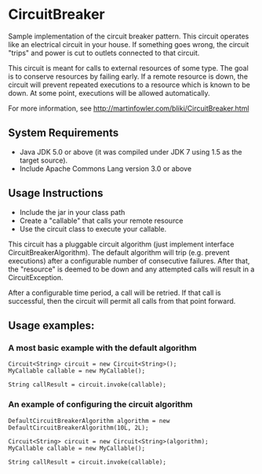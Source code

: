 # CircuitBreaker
Sample implementation of the circuit breaker pattern.  This circuit operates like an electrical circuit in your house.  If something goes wrong, the circuit "trips" and power is cut to outlets connected to that circuit.

This circuit is meant for calls to external resources of some type.  The goal is to conserve resources by failing early.  If a remote resource is down, the circuit will prevent repeated executions to a resource which is known to be down.  At some point, executions will be allowed automatically.

For more information, see http://martinfowler.com/bliki/CircuitBreaker.html

## System Requirements
* Java JDK 5.0 or above (it was compiled under JDK 7 using 1.5 as the target source).
* Include Apache Commons Lang version 3.0 or above

## Usage Instructions
* Include the jar in your class path
* Create a "callable" that calls your remote resource
* Use the circuit class to execute your callable.

This circuit has a pluggable circuit algorithm (just implement interface CircuitBreakerAlgorithm).  The default algorithm will
trip (e.g. prevent executions) after a configurable number of consecutive failures.  After that, the "resource" is deemed to be down and
any attempted calls will result in a CircuitException.  

After a configurable time period, a call will be retried.  If that call is successful, then the circuit will permit all calls from that point forward.

## Usage examples:

### A most basic example with the default algorithm
```  
Circuit<String> circuit = new Circuit<String>();  
MyCallable callable = new MyCallable();  

String callResult = circuit.invoke(callable);
```  

### An example of configuring the circuit algorithm
```  
DefaultCircuitBreakerAlgorithm algorithm = new DefaultCircuitBreakerAlgorithm(10L, 2L); 

Circuit<String> circuit = new Circuit<String>(algorithm);  
MyCallable callable = new MyCallable();  

String callResult = circuit.invoke(callable);
```  
